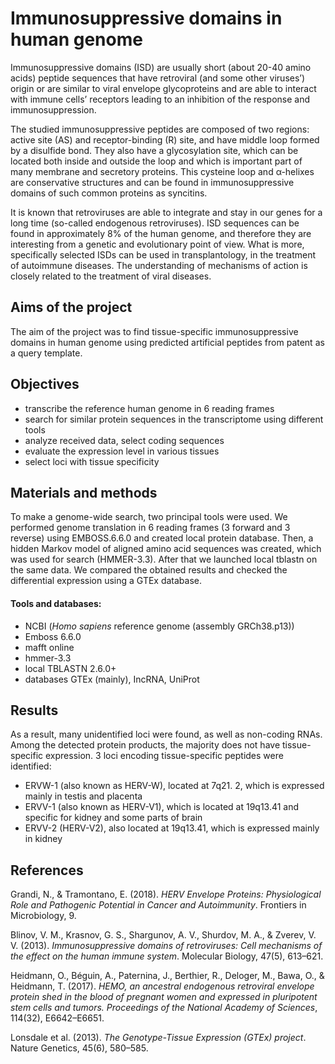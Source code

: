 # Immunosuppressive domains in human genome  
Immunosuppressive domains (ISD) are usually short (about 20-40 amino acids) peptide sequences that have retroviral (and some other viruses’) origin or are similar to viral envelope glycoproteins and are able to interact with immune cells’ receptors leading to an inhibition of the response and immunosuppression. 

The studied immunosuppressive peptides are composed of two regions: active site (AS) and receptor-binding (R) site, and have middle loop formed by a disulfide bond. They also have a glycosylation site, which can be located both inside and outside the loop and which is important part of many membrane and secretory proteins. This cysteine loop and α-helixes are conservative structures and can be found in immunosuppressive domains of such common proteins as syncitins. 

It is known that retroviruses are able to integrate and stay in our genes for a long time (so-called endogenous retroviruses). ISD sequences can be found in approximately 8% of the human genome, and therefore they are interesting from a genetic and evolutionary point of view. What is more, specifically selected ISDs can be used in transplantology, in the treatment of autoimmune diseases. The understanding of mechanisms of action is closely related to the treatment of viral diseases.

## Aims of the project
The aim of the project was to find tissue-specific immunosuppressive domains in human genome using predicted artificial peptides from patent as a query template.

## Objectives
+ transcribe the reference human genome in 6 reading frames
+ search for similar protein sequences in the transcriptome using different tools
+ analyze received data, select coding sequences
+ evaluate the expression level in various tissues
+ select loci with tissue specificity 

## Materials and methods
To make a genome-wide search, two principal tools were used. We performed genome translation in 6 reading frames (3 forward and 3 reverse) using EMBOSS.6.6.0 and created local protein database. Then, a hidden Markov model of aligned amino acid sequences was created, which was used for search (HMMER-3.3). After that we launched local tblastn on the same data. We compared the obtained results and checked the differential expression using a GTEx database.

#### Tools and databases:
+ NCBI (*Homo sapiens* reference genome (assembly GRCh38.p13))
+ Emboss 6.6.0
+ mafft online
+ hmmer-3.3
+ local TBLASTN 2.6.0+
+ databases GTEx (mainly), IncRNA, UniProt

## Results
As a result, many unidentified loci were found, as well as non-coding RNAs. Among the detected protein products, the majority does not have tissue-specific expression. 
3 loci encoding tissue-specific peptides were identified:  
+ ERVW-1 (also known as HERV-W), located at 7q21. 2, which is expressed mainly in testis and placenta
+ ERVV-1 (also known as HERV-V1), which is located at 19q13.41 and specific for kidney and some parts of brain
+ ERVV-2 (HERV-V2), also located at 19q13.41, which is expressed mainly in kidney

## References
Grandi, N., & Tramontano, E. (2018). *HERV Envelope Proteins: Physiological Role and Pathogenic Potential in Cancer and Autoimmunity*. Frontiers in Microbiology, 9.  

Blinov, V. M., Krasnov, G. S., Shargunov, A. V., Shurdov, M. A., & Zverev, V. V. (2013). *Immunosuppressive domains of retroviruses: Cell mechanisms of the effect on the human immune system*. Molecular Biology, 47(5), 613–621.  

Heidmann, O., Béguin, A., Paternina, J., Berthier, R., Deloger, M., Bawa, O., & Heidmann, T. (2017). *HEMO, an ancestral endogenous retroviral envelope protein shed in the blood of pregnant women and expressed in pluripotent stem cells and tumors. Proceedings of the National Academy of Sciences*, 114(32), E6642–E6651.  

Lonsdale et al. (2013). *The Genotype-Tissue Expression (GTEx) project*. Nature Genetics, 45(6), 580–585. 



